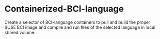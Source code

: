 # Containerized-BCI-language
Create a selector of BCI-language containers to pull and build the proper SUSE BCI image and compile and run files of the selected language in local shared volume.
